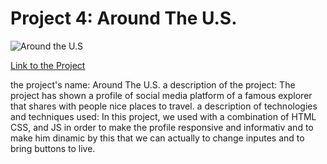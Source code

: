 # Project 4: Around The U.S.

![Around the U.S](https://drive.google.com/uc?export=view&id=1zkr1Zwfp2ddCDaS2WLWO5D_1bQUfbOaE)

[Link to the Project](https://gal717358.github.io/web_project_4/)

the project's name: Around The U.S.
a description of the project: The project has shown a profile of social media platform of a famous explorer that shares with people nice places to travel.
a description of technologies and techniques used: In this project, we used with a combination of HTML CSS, and JS in order to make the profile responsive and informativ and to make him dinamic by this that we can actually to change inputes and to bring buttons to live.

